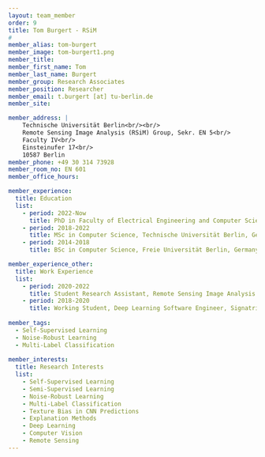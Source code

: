 ```yaml
---
layout: team_member
order: 9
title: Tom Burgert - RSiM
#
member_alias: tom-burgert
member_image: tom-burgert1.png
member_title:
member_first_name: Tom
member_last_name: Burgert
member_group: Research Associates
member_position: Researcher
member_email: t.burgert [at] tu-berlin.de
member_site:

member_address: |
    Technische Universität Berlin<br/><br/>
    Remote Sensing Image Analysis (RSiM) Group, Sekr. EN 5<br/>
    Faculty IV<br/>
    Einsteinufer 17<br/>
    10587 Berlin
member_phone: +49 30 314 73928
member_room_no: EN 601
member_office_hours:

member_experience:
  title: Education
  list:
    - period: 2022-Now
      title: PhD in Faculty of Electrical Engineering and Computer Science, TU Berlin, Germany.
    - period: 2018-2022
      title: MSc in Computer Science, Technische Universität Berlin, Germany.
    - period: 2014-2018
      title: BSc in Computer Science, Freie Universität Berlin, Germany.

member_experience_other:
  title: Work Experience
  list:
    - period: 2020-2022
      title: Student Research Assistant, Remote Sensing Image Analysis Group (RSiM), TU Berlin, Berlin, Germany.
    - period: 2018-2020
      title: Working Student, Deep Learning Software Engineer, Signatrix GmbH, Berlin, Germany.
      
member_tags:
  - Self-Supervised Learning
  - Noise-Robust Learning
  - Multi-Label Classification
    
member_interests:
  title: Research Interests
  list:
    - Self-Supervised Learning
    - Semi-Supervised Learning
    - Noise-Robust Learning
    - Multi-Label Classification
    - Texture Bias in CNN Predictions
    - Explanation Methods
    - Deep Learning
    - Computer Vision
    - Remote Sensing
---
```


